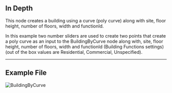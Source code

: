 ## In Depth
This node creates a building using a curve (poly curve) along with site, floor height, number of floors, width and functionId.

In this example two number sliders are used to create two points that create a poly curve as an input to the BuildingByCurve node along with, site, floor height, number of floors, width and functionId (Building Functions settings) (out of the box values are Residential, Commercial, Unspecified).  

___
## Example File

![BuildingByCurve](./1b26bee6-8a26-4423-ac34-7c35cdd4946c_img.jpg)
